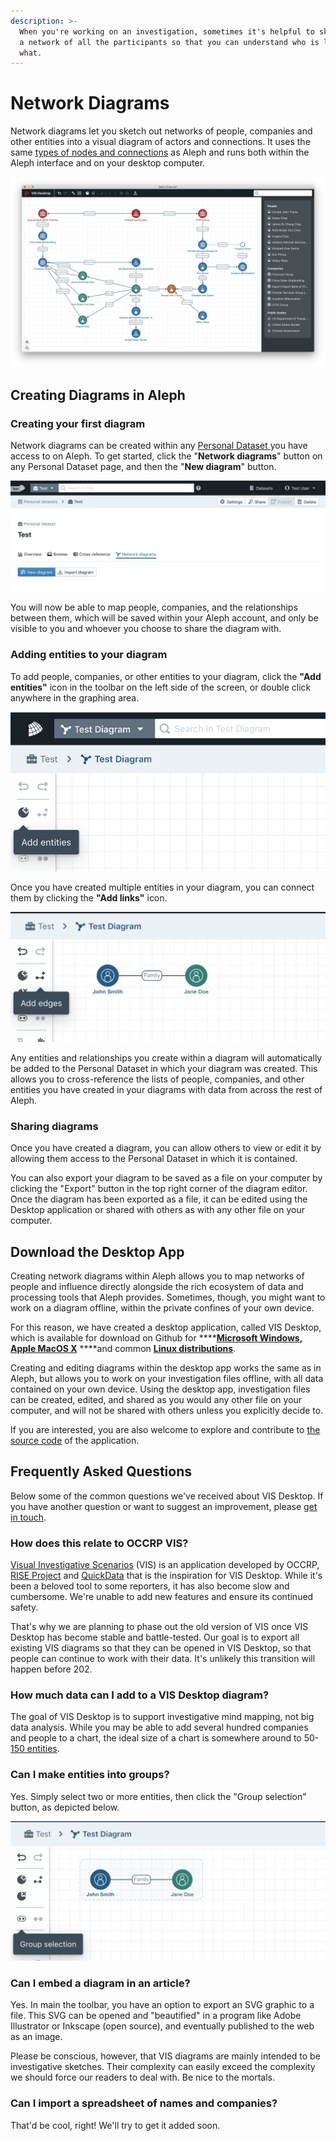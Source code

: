 ```yaml
---
description: >-
  When you're working on an investigation, sometimes it's helpful to sketch out
  a network of all the participants so that you can understand who is linked to
  what.
---
```


# Network Diagrams

Network diagrams let you sketch out networks of people, companies and other entities into a visual diagram of actors and connections. It uses the same [types of nodes and connections](../developers/followthemoney.md) as Aleph and runs both within the Aleph interface and on your desktop computer.

![](../.gitbook/assets/screenshot-2019-08-29-at-11.09.30.png)

## Creating Diagrams in Aleph

### Creating your first diagram

Network diagrams can be created within any [Personal Dataset ](https://docs.alephdata.org/guide/loading-data#personal-datasets)you have access to on Aleph. To get started, click the "**Network diagrams**" button on any Personal Dataset page, and then the "**New diagram**" button.

![](../.gitbook/assets/screen-shot-2020-03-16-at-14.29.26.png)

You will now be able to map people, companies, and the relationships between them, which will be saved within your Aleph account, and only be visible to you and whoever you choose to share the diagram with.

### Adding entities to your diagram

To add people, companies, or other entities to your diagram, click the **"Add entities"** icon in the toolbar on the left side of the screen, or double click anywhere in the graphing area.

![](../.gitbook/assets/screen-shot-2020-03-16-at-14.55.13.png)

Once you have created multiple entities in your diagram, you can connect them by clicking the **"Add links"** icon.

![](../.gitbook/assets/screen-shot-2020-03-16-at-14.58.28.png)

Any entities and relationships you create within a diagram will automatically be added to the Personal Dataset in which your diagram was created.  This allows you to cross-reference the lists of people, companies, and other entities you have created in your diagrams with data from across the rest of Aleph.

### Sharing diagrams

Once you have created a diagram, you can allow others to view or edit it by allowing them access to the Personal Dataset in which it is contained.

You can also export your diagram to be saved as a file on your computer by clicking the "Export" button in the top right corner of the diagram editor. Once the diagram has been exported as a file, it can be edited using the Desktop application or shared with others as with any other file on your computer.

## Download the Desktop App

Creating network diagrams within Aleph allows you to map networks of people and influence directly alongside the rich ecosystem of data and processing tools that Aleph provides.  Sometimes, though, you might want to work on a diagram offline, within the private confines of your own device.

For this reason, we have created a desktop application, called VIS Desktop, which is available for download on Github for ****[**Microsoft Windows**](https://github.com/alephdata/visdesktop/releases/latest/download/VIS-Desktop.exe)**,** [**Apple MacOS X**](https://github.com/alephdata/visdesktop/releases/latest/download/VIS-Desktop.dmg) ****and common [**Linux distributions**](https://github.com/alephdata/visdesktop/releases/latest/download/VIS.Desktop.deb).

Creating and editing diagrams within the desktop app works the same as  in Aleph, but allows you to work on your investigation files offline, with all data contained on your own device. Using the desktop app, investigation files can be created, edited, and shared as you would any other file on your computer, and will not be shared with others unless you explicitly decide to.

If you are interested, you are also welcome to explore and contribute to [the source code](https://github.com/alephdata/visdesktop) of the application. 

## Frequently Asked Questions

Below some of the common questions we've received about VIS Desktop. If you have another question or want to suggest an improvement, please [get in touch](../get-in-touch.md).

### How does this relate to OCCRP VIS?

[Visual Investigative Scenarios](https://vis.occrp.org/) \(VIS\) is an application developed by OCCRP, [RISE Project](https://www.riseproject.ro/) and [QuickData](http://www.quickdata.ro/) that is the inspiration for VIS Desktop. While it's been a beloved tool to some reporters, it has also become slow and cumbersome. We're unable to add new features and ensure its continued safety.

That's why we are planning to phase out the old version of VIS once VIS Desktop has become stable and battle-tested. Our goal is to export all existing VIS diagrams so that they can be opened in VIS Desktop, so that people can continue to work with their data. It's unlikely this transition will happen before 202.

### How much data can I add to a VIS Desktop diagram?

The goal of VIS Desktop is to support investigative mind mapping, not big data analysis. While you may be able to add several hundred companies and people to a chart, the ideal size of a chart is somewhere around to 50-[150 entities](https://en.wikipedia.org/wiki/Dunbar%27s_number).

### Can I make entities into groups?

Yes. Simply select two or more entities, then click the "Group selection" button, as depicted below.

![](../.gitbook/assets/screen-shot-2020-03-17-at-09.33.12.png)

### Can I embed a diagram in an article?

Yes. In main the toolbar, you have an option to export an SVG graphic to a file. This SVG can be opened and "beautified" in a program like Adobe Illustrator or Inkscape \(open source\), and eventually published to the web as an image.

Please be conscious, however, that VIS diagrams are mainly intended to be investigative sketches. Their complexity can easily exceed the complexity we should force our readers to deal with. Be nice to the mortals.

### Can I import a spreadsheet of names and companies?

That'd be cool, right! We'll try to get it added soon.



